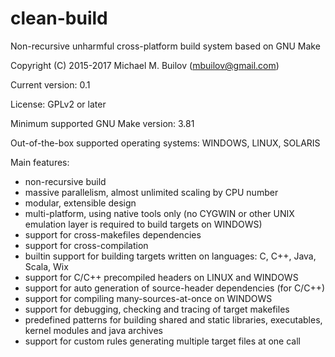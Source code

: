 # clean-build
Non-recursive unharmful cross-platform build system based on GNU Make

Copyright (C) 2015-2017 Michael M. Builov (mbuilov@gmail.com)

Current version: 0.1

License: GPLv2 or later

Minimum supported GNU Make version: 3.81

Out-of-the-box supported operating systems: WINDOWS, LINUX, SOLARIS

Main features:

- non-recursive build
- massive parallelism, almost unlimited scaling by CPU number
- modular, extensible design
- multi-platform, using native tools only (no CYGWIN or other UNIX emulation layer is required to build targets on WINDOWS)
- support for cross-makefiles dependencies
- support for cross-compilation
- builtin support for building targets written on languages: C, C++, Java, Scala, Wix
- support for C/C++ precompiled headers on LINUX and WINDOWS
- support for auto generation of source-header dependencies (for C/C++)
- support for compiling many-sources-at-once on WINDOWS
- support for debugging, checking and tracing of target makefiles
- predefined patterns for building shared and static libraries, executables, kernel modules and java archives
- support for custom rules generating multiple target files at one call
